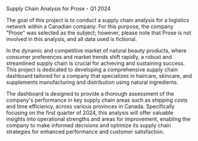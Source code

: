 Supply Chain Analysis for Prose - Q1 2024

The goal of this project is to conduct a supply chain analysis for a logistics network within a Canadian company. For this purpose, the company "Prose" was selected as the subject; however, please note that Prose is not involved in this analysis, and all data used is fictional.

In the dynamic and competitive market of natural beauty products, where consumer preferences and market trends shift rapidly, a robust and streamlined supply chain is crucial for achieving and sustaining success. This project is dedicated to developing a comprehensive supply chain dashboard tailored for a company that specializes in haircare, skincare, and supplements manufacturing and distribution using natural ingredients.

The dashboard is designed to provide a thorough assessment of the company's performance in key supply chain areas such as shipping costs and time efficiency, across various provinces in Canada. Specifically focusing on the first quarter of 2024, this analysis will offer valuable insights into operational strengths and areas for improvement, enabling the company to make informed decisions and optimize its supply chain strategies for enhanced performance and customer satisfaction.
